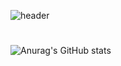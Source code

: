 ![header](https://capsule-render.vercel.app/api?type=Waving&fontSize=38&text=Welcome&nbsp;To&nbsp;My&nbsp;GitHub&animation=fadeIn)
#
![Anurag's GitHub stats](https://github-readme-stats.vercel.app/api?username=biabamroi&show_icons=true&theme=graywhite)
